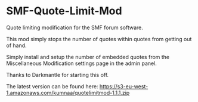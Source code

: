 SMF-Quote-Limit-Mod
===================

Quote limiting modification for the SMF forum software.

This mod simply stops the number of quotes within quotes from getting out of hand.

Simply install and setup the number of embedded quotes from the Miscellaneous Modification settings page in the admin panel.

Thanks to Darkmantle for starting this off.

The latest version can be found here: https://s3-eu-west-1.amazonaws.com/kumnaa/quotelimitmod-1.1.1.zip
